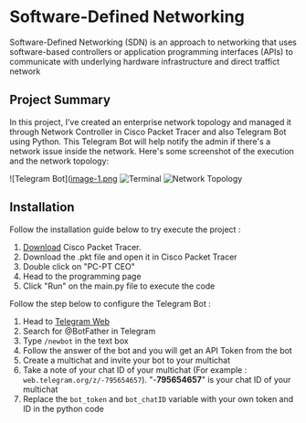# Software-Defined Networking

Software-Defined Networking (SDN) is an approach to networking that uses software-based controllers or application programming interfaces (APIs) to communicate with underlying hardware infrastructure and direct traffict network

## Project Summary

In this project, I've created an enterprise network topology and managed it through Network Controller in Cisco Packet Tracer and also Telegram Bot using Python. This Telegram Bot will help notify the admin if there's a network issue inside the network. Here's some screenshot of the execution and the network topology:

![Telegram Bot]([image-1.png](https://drive.google.com/file/d/1ENKew_LlFLSYyD7YmjWt7BLwDEys_zfG/view?usp=sharing)
![Terminal](image-2.png)
![Network Topology](image-3.png)

## Installation

Follow the installation guide below to try execute the project :

1. [Download](https://www.netacad.com/portal/resources/packet-tracer) Cisco Packet Tracer. 
2. Download the .pkt file and open it in Cisco Packet Tracer
3. Double click on "PC-PT CEO"
4. Head to the programming page
5. Click "Run" on the main.py file to execute the code

Follow the step below to configure the Telegram Bot :

1. Head to [Telegram Web](https://web.telegram.org)
2. Search for @BotFather in Telegram
3. Type ```/newbot``` in the text box
4. Follow the answer of the bot and you will get an API Token from the bot
5. Create a multichat and invite your bot to your multichat
6. Take a note of your chat ID of your multichat (For example : ```web.telegram.org/z/-795654657```). "-**795654657**" is your chat ID of your multichat
7. Replace the ```bot_token``` and ```bot_chatID``` variable with your own token and ID in the python code



